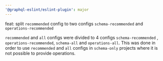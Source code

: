 ```yaml
---
'@graphql-eslint/eslint-plugin': major
---
```


feat: split `recommended` config to two configs `schema-recommended` and `operations-recommended`

`recommended` and `all` configs were divided to 4 configs `schema-recommended`
, `operations-recommended`, `schema-all` and `operations-all`. This was done in order to
use `recommended` and `all` configs in `schema-only` projects where it is not possible to provide operations.
